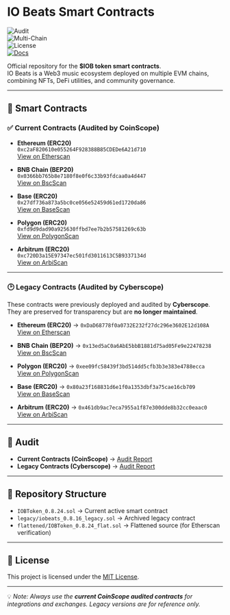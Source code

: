 # IO Beats Smart Contracts  

![Audit](https://img.shields.io/badge/Audit-CoinScope-green)  
![Multi-Chain](https://img.shields.io/badge/Deployed-MultiChain-blue)  
![License](https://img.shields.io/badge/License-MIT-yellow)  
[![Docs](https://img.shields.io/badge/Documentation-Available-brightgreen)](https://github.com/iobeatss/iobeats-docs)

Official repository for the **$IOB token smart contracts**.  
IO Beats is a Web3 music ecosystem deployed on multiple EVM chains, combining NFTs, DeFi utilities, and community governance.  

---

## 🔹 Smart Contracts  

### ✅ Current Contracts (Audited by CoinScope)  

- **Ethereum (ERC20)**  
  `0xc2aF820610e055264F928388B85CDEDe6A21d710`  
  [View on Etherscan](https://etherscan.io/token/0xc2aF820610e055264F928388B85CDEDe6A21d710)

- **BNB Chain (BEP20)**  
  `0x0366bb765b8e7180f8e0f6c33b93fdcaa0a4d447`  
  [View on BscScan](https://bscscan.com/token/0x0366bb765b8e7180f8e0f6c33b93fdcaa0a4d447)

- **Base (ERC20)**  
  `0x27df736a873a5bc0ce056e52459d61ed1720da86`  
  [View on BaseScan](https://basescan.org/token/0x27df736a873a5bc0ce056e52459d61ed1720da86)

- **Polygon (ERC20)**  
  `0xfd9d9dad90a925630ffbd7ee7b2b57581269c63b`  
  [View on PolygonScan](https://polygonscan.com/token/0xfd9d9dad90a925630ffbd7ee7b2b57581269c63b)

- **Arbitrum (ERC20)**  
  `0xc720D3a15E97347ec501fd3011613C5B9337134d`  
  [View on ArbiScan](https://arbiscan.io/token/0xc720D3a15E97347ec501fd3011613C5B9337134d)

---

### 🕑 Legacy Contracts (Audited by Cyberscope)  

These contracts were previously deployed and audited by **Cyberscope**.  
They are preserved for transparency but are **no longer maintained**.  

- **Ethereum (ERC20)** → `0xDaD68778f0a0732E232f27dc296e3602E12d108A`  
  [View on Etherscan](https://etherscan.io/token/0xDaD68778f0a0732E232f27dc296e3602E12d108A)  

- **BNB Chain (BEP20)** → `0x13ed5aC0a6AbE5bbB1881d75ad05Fe9e22478238`  
  [View on BscScan](https://bscscan.com/token/0x13ed5aC0a6AbE5bbB1881d75ad05Fe9e22478238)  

- **Polygon (ERC20)** → `0xee09fc58439f3bd514dd5cfb3b3e383e4788ecca`  
  [View on PolygonScan](https://polygonscan.com/token/0xee09fc58439f3bd514dd5cfb3b3e383e4788ecca)  

- **Base (ERC20)** → `0x80a23f168831d6e1f0a1353dbf3a75cae16cb709`  
  [View on BaseScan](https://basescan.org/token/0x80a23f168831d6e1f0a1353dbf3a75cae16cb709)  

- **Arbitrum (ERC20)** → `0x461db9ac7eca7955a1f87e300dde8b32cc0eaac0`  
  [View on ArbiScan](https://arbiscan.io/token/0x461db9ac7eca7955a1f87e300dde8b32cc0eaac0)  

---

## 🔹 Audit  

- **Current Contracts (CoinScope)** → [Audit Report](https://github.com/cyberscope-io/audits/blob/main/iob/audit.pdf)  
- **Legacy Contracts (Cyberscope)** → [Audit Report](https://github.com/cyberscope-io/audits/blob/main/iob/v1/audit.pdf)  

---

## 🔹 Repository Structure  

- `IOBToken_0.8.24.sol` → Current active smart contract  
- `legacy/iobeats_0.8.16_legacy.sol` → Archived legacy contract  
- `flattened/IOBToken_0.8.24_flat.sol` → Flattened source (for Etherscan verification)  

---

## 🔹 License  

This project is licensed under the [MIT License](https://github.com/iobeatss/IOB-Smart-contract/blob/main/LICENSE).  

---

💡 *Note: Always use the **current CoinScope audited contracts** for integrations and exchanges. Legacy versions are for reference only.*  
